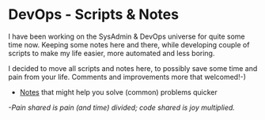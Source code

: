 # DevOps - Scripts &amp; Notes

I have been working on the SysAdmin &amp; DevOps universe for quite some time now. Keeping some notes here and there, while developing couple of scripts to make my life easier, more automated and less boring.

I decided to move all scripts and notes here, to possibly save some time and pain from your life. Comments and improvements more that welcomed!-)

  - [Notes](notes) that might help you solve (common) problems quicker

_-Pain shared is pain (and time) divided; code shared is joy multiplied._
